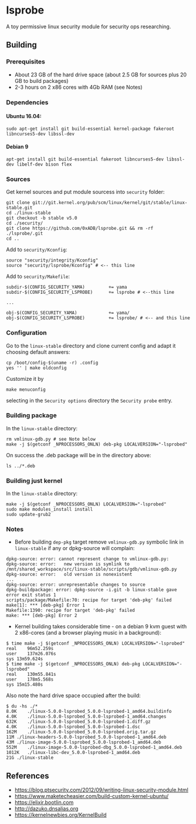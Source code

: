 # lsprobe

A toy permissive linux security module for security ops researching.

## Building

### Prerequisites

- About 23 GB of the hard drive space (about 2.5 GB for sources plus 20 GB to build packages)
- 2-3 hours on 2 x86 cores with 4Gb RAM (see Notes)

### Dependencies

#### Ubuntu 16.04:
```
sudo apt-get install git build-essential kernel-package fakeroot libncurses5-dev libssl-dev 
```
#### Debian 9
```
apt-get install git build-essential fakeroot libncurses5-dev libssl-dev libelf-dev bison flex
```

### Sources

Get kernel sources and put module sourcess into `security` folder:
```
git clone git://git.kernel.org/pub/scm/linux/kernel/git/stable/linux-stable.git
cd ./linux-stable
git checkout -b stable v5.0
cd ./security/
git clone https://github.com/0xADB/lsprobe.git && rm -rf ./lsprobe/.git
cd ..
```
Add to `security/Kconfig`:
```
source "security/integrity/Kconfig"
source "security/lsprobe/Kconfig" # <-- this line

```
Add to `security/Makefile`:
```
subdir-$(CONFIG_SECURITY_YAMA)         += yama
subdir-$(CONFIG_SECURITY_LSPROBE)      += lsprobe # <--this line

...

obj-$(CONFIG_SECURITY_YAMA)            += yama/
obj-$(CONFIG_SECURITY_LSPROBE)         += lsprobe/ # <-- and this line
```

### Configuration

Go to the `linux-stable` directory and clone current config and adapt it choosing default answers:
```
cp /boot/config-$(uname -r) .config
yes '' | make oldconfig
```
Customize it by
```
make menuconfig
```
selecting in the `Security options` directory the `Security probe` entry.


### Building package

In the `linux-stable` directory:
```
rm vmlinux-gdb.py # see Note below
make -j $(getconf _NPROCESSORS_ONLN) deb-pkg LOCALVERSION="-lsprobed"
```
On success the .deb package will be in the directory above:
```
ls ../*.deb
```

### Building just kernel

In the `linux-stable` directory:
```
make -j $(getconf _NPROCESSORS_ONLN) LOCALVERSION="-lsprobed"
sudo make modules_install install
sudo update-grub2
```

### Notes

- Before building `dep-pkg` target remove `vmlinux-gdb.py` symbolic link in `linux-stable` if any or dpkg-source will complain:
```
dpkg-source: error: cannot represent change to vmlinux-gdb.py:
dpkg-source: error:   new version is symlink to /mnt/shared_workspace/src/linux-stable/scripts/gdb/vmlinux-gdb.py
dpkg-source: error:   old version is nonexistent
...
dpkg-source: error: unrepresentable changes to source
dpkg-buildpackage: error: dpkg-source -i.git -b linux-stable gave error exit status 1
scripts/package/Makefile:70: recipe for target 'deb-pkg' failed
make[1]: *** [deb-pkg] Error 1
Makefile:1390: recipe for target 'deb-pkg' failed
make: *** [deb-pkg] Error 2
```
- Kernel building takes considerable time - on a debian 9 kvm guest with 2 x86-cores (and a browser playing music in a background):
```
$ time make -j $(getconf _NPROCESSORS_ONLN) LOCALVERSION="-lsprobed"
real	96m52.259s
user	137m26.076s
sys	13m59.624s
$ time make -j $(getconf _NPROCESSORS_ONLN) deb-pkg LOCALVERSION="-lsprobed"
real	130m55.841s
user	178m5.568s
sys	15m15.480s
```
Also note the hard drive space occupied after the build:
```
$ du -hs ./*
8.0K	./linux-5.0.0-lsprobed_5.0.0-lsprobed-1_amd64.buildinfo
4.0K	./linux-5.0.0-lsprobed_5.0.0-lsprobed-1_amd64.changes
632K	./linux-5.0.0-lsprobed_5.0.0-lsprobed-1.diff.gz
4.0K	./linux-5.0.0-lsprobed_5.0.0-lsprobed-1.dsc
162M	./linux-5.0.0-lsprobed_5.0.0-lsprobed.orig.tar.gz
11M	./linux-headers-5.0.0-lsprobed_5.0.0-lsprobed-1_amd64.deb
43M	./linux-image-5.0.0-lsprobed_5.0.0-lsprobed-1_amd64.deb
552M	./linux-image-5.0.0-lsprobed-dbg_5.0.0-lsprobed-1_amd64.deb
1012K	./linux-libc-dev_5.0.0-lsprobed-1_amd64.deb
21G	./linux-stable
```

## References

- https://blog.ptsecurity.com/2012/09/writing-linux-security-module.html
- https://www.maketecheasier.com/build-custom-kernel-ubuntu/
- https://elixir.bootlin.com
- http://dazuko.dnsalias.org
- https://kernelnewbies.org/KernelBuild
